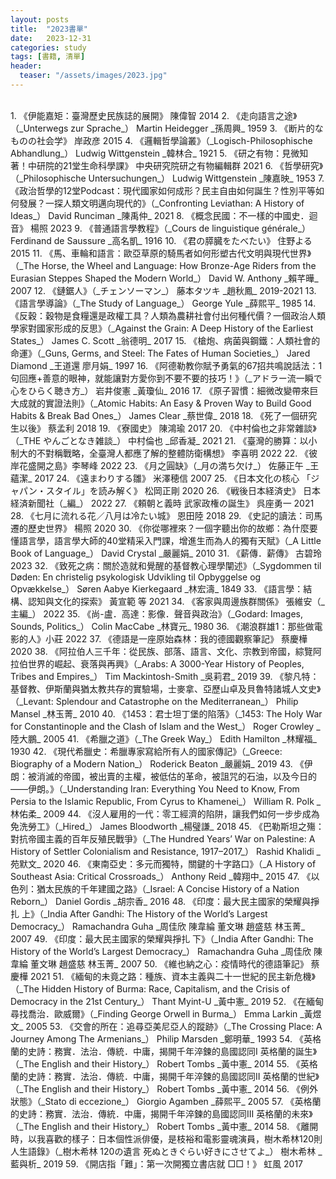 ```yaml
---
layout: posts
title:  "2023書單"
date:   2023-12-31
categories: study
tags: [書籍, 清單]
header: 
  teaser: "/assets/images/2023.jpg"
---
```

<br>
1. 《伊能嘉矩：臺灣歷史民族誌的展開》 陳偉智 2014
2. 《走向語言之途》（_Unterwegs zur Sprache_） Martin Heidegger _孫周興_ 1959
3. 《断片的なものの社会学》 岸政彦 2015
4. 《邏輯哲學論叢》（_Logisch-Philosophische Abhandlung_） Ludwig Wittgenstein _韓林合_ 1921
5. 《研之有物：見微知著！中研院的21堂生命科學課》 中央研究院研之有物編輯群 2021
6. 《哲學研究》（_Philosophische Untersuchungen_） Ludwig Wittgenstein _陳嘉映_ 1953
7. 《政治哲學的12堂Podcast：現代國家如何成形？民主自由如何誕生？性別平等如何發展？一探人類文明邁向現代的》（_Confronting Leviathan: A History of Ideas_） David Runciman _陳禹仲_ 2021
8. 《概念民國：不一樣的中國史．迴音》 楊照 2023
9. 《普通語言學教程》（_Cours de linguistique générale_） Ferdinand de Saussure _高名凱_ 1916
10. 《君の膵臓をたべたい》 住野よる 2015
11. 《馬、車輪和語言：歐亞草原的騎馬者如何形塑古代文明與現代世界》（_The Horse, the Wheel and Language: How Bronze-Age Riders from the Eurasian Steppes Shaped the Modern World_） David W. Anthony _賴芊曄_ 2007
12. 《鏈鋸人》（_チェンソーマン_） 藤本タツキ _趙秋鳳_ 2019-2021
13. 《語言學導論》（_The Study of Language_） George Yule _薛熙平_ 1985
14. 《反穀：穀物是食糧還是政權工具？人類為農耕社會付出何種代價？一個政治人類學家對國家形成的反思》（_Against the Grain: A Deep History of the Earliest States_） James C. Scott _翁德明_ 2017
15. 《槍炮、病菌與鋼鐵：人類社會的命運》（_Guns, Germs, and Steel: The Fates of Human Societies_） Jared Diamond _王道還 廖月娟_ 1997
16. 《阿德勒教你賦予勇氣的67招共鳴說話法：1句回應+善意的眼神，就能讓對方愛你到不要不要的技巧！》（_アドラー流一瞬で心をひらく聴き方_） 岩井俊憲 _黃瓊仙_ 2016
17. 《原子習慣：細微改變帶來巨大成就的實證法則》（_Atomic Habits: An Easy & Proven Way to Build Good Habits & Break Bad Ones_） James Clear _蔡世偉_ 2018
18. 《死了一個研究生以後》 蔡孟利 2018
19. 《寮國史》 陳鴻瑜 2017
20. 《中村倫也之非常雜談》（_THE やんごとなき雑談_） 中村倫也 _邱香凝_ 2021
21. 《臺灣的勝算：以小制大的不對稱戰略，全臺灣人都應了解的整體防衛構想》 李喜明 2022
22. 《彼岸花盛開之島》李琴峰 2022
23. 《月之圓缺》（_月の満ち欠け_） 佐藤正午 _王蘊潔_ 2017
24. 《遠まわりする雛》 米澤穂信 2007
25. 《日本文化の核心 「ジャパン・スタイル」を読み解く》 松岡正剛 2020
26. 《戦後日本経済史》 日本経済新聞社（_編_） 2022
27. 《頼朝と義時 武家政権の誕生》 呉座勇一 2021
28. 《七月に流れる花／八月は冷たい城》 恩田陸 2018
29. 《史記的讀法：司馬遷的歷史世界》 楊照 2020
30. 《你從哪裡來？一個字聽出你的故鄉：為什麼要懂語言學，語言學大師的40堂精采入門課，增進生而為人的獨有天賦》（_A Little Book of Language_） David Crystal _嚴麗娟_ 2010
31. 《薪傳．薪傳》 古碧玲 2023
32. 《致死之病：關於造就和覺醒的基督教心理學闡述》（_Sygdommen til Døden: En christelig psykologisk Udvikling til Opbyggelse og Opvækkelse_） Søren Aabye Kierkegaard _林宏濤_ 1849
33. 《語言學：結構、認知與文化的探索》 黃宣範 等 2021
34. 《客家與周邊族群關係》 張維安（_主編_） 2022
35. 《尚-盧．高達：影像．聲音與政治》（_Godard: Images, Sounds, Politics_） Colin MacCabe _林寶元_ 1980
36. 《潮浪群雄1：那些做電影的人》小莊 2022
37. 《德語是一座原始森林：我的德國觀察筆記》 蔡慶樺 2020
38. 《阿拉伯人三千年：從民族、部落、語言、文化、宗教到帝國，綜覽阿拉伯世界的崛起、衰落與再興》（_Arabs: A 3000-Year History of Peoples, Tribes and Empires_） Tim Mackintosh-Smith _吳莉君_ 2019
39. 《黎凡特：基督教、伊斯蘭與猶太教共存的實驗場，士麥拿、亞歷山卓及貝魯特諸城人文史》（_Levant: Splendour and Catastrophe on the Mediterranean_） Philip Mansel _林玉菁_ 2010
40. 《1453：君士坦丁堡的陷落》（_1453: The Holy War for Constantinople and the Clash of Islam and the West_） Roger Crowley _陸大鵬_ 2005
41. 《希臘之道》（_The Greek Way_） Edith Hamilton _林耀福_ 1930
42. 《現代希臘史：希臘專家寫給所有人的國家傳記》（_Greece: Biography of a Modern Nation_） Roderick Beaton _嚴麗娟_ 2019
43. 《伊朗：被消滅的帝國，被出賣的主權，被低估的革命，被詛咒的石油，以及今日的——伊朗。》（_Understanding Iran: Everything You Need to Know, From Persia to the Islamic Republic, From Cyrus to Khamenei_） William R. Polk _林佑柔_ 2009
44. 《沒人雇用的一代：零工經濟的陷阱，讓我們如何一步步成為免洗勞工》（_Hired_） James Bloodworth _楊璧謙_ 2018
45. 《巴勒斯坦之殤：對抗帝國主義的百年反殖民戰爭》（_The Hundred Years’ War on Palestine: A History of Settler Colonialism and Resistance, 1917–2017_） Rashid Khalidi _苑默文_ 2020
46. 《東南亞史：多元而獨特，關鍵的十字路口》（_A History of Southeast Asia: Critical Crossroads_） Anthony Reid _韓翔中_ 2015
47. 《以色列：猶太民族的千年建國之路》（_Israel: A Concise History of a Nation Reborn_） Daniel Gordis _胡宗香_ 2016
48. 《印度：最大民主國家的榮耀與掙扎 上》（_India After Gandhi: The History of the World’s Largest Democracy_） Ramachandra Guha _周佳欣 陳韋綸 董文琳 趙盛慈 林玉菁_ 2007
49. 《印度：最大民主國家的榮耀與掙扎 下》（_India After Gandhi: The History of the World’s Largest Democracy_） Ramachandra Guha _周佳欣 陳韋綸 董文琳 趙盛慈 林玉菁_ 2007
50. 《維也納之心：疫情時代的德語筆記》 蔡慶樺 2021
51. 《緬甸的未竟之路：種族、資本主義與二十一世紀的民主新危機》（_The Hidden History of Burma: Race, Capitalism, and the Crisis of Democracy in the 21st Century_） Thant Myint-U _黃中憲_ 2019
52. 《在緬甸尋找喬治．歐威爾》（_Finding George Orwell in Burma_） Emma Larkin _黃煜文_ 2005
53. 《交會的所在：追尋亞美尼亞人的蹤跡》（_The Crossing Place: A Journey Among The Armenians_） Philip Marsden _鄭明華_ 1993
54. 《英格蘭的史詩：務實．法治．傳統．中庸，揭開千年淬鍊的島國認同I 英格蘭的誕生》（_The English and their History_） Robert Tombs _黃中憲_ 2014
55. 《英格蘭的史詩：務實．法治．傳統．中庸，揭開千年淬鍊的島國認同II 英格蘭的世紀》（_The English and their History_） Robert Tombs _黃中憲_ 2014
56. 《例外狀態》（_Stato di eccezione_） Giorgio Agamben _薛熙平_ 2005
57. 《英格蘭的史詩：務實．法治．傳統．中庸，揭開千年淬鍊的島國認同III 英格蘭的未來》（_The English and their History_） Robert Tombs _黃中憲_ 2014
58. 《離開時，以我喜歡的樣子：日本個性派俳優，是枝裕和電影靈魂演員，樹木希林120則人生語錄》（_樹木希林 120の遺言 死ぬときぐらい好きにさせてよ_） 樹木希林 _藍與析_ 2019
59. 《開店指「難」：第一次開獨立書店就 □□！》 虹風 2017
